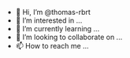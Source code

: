 - 👋 Hi, I’m @thomas-rbrt
- 👀 I’m interested in ...
- 🌱 I’m currently learning ...
- 💞️ I’m looking to collaborate on ...
- 📫 How to reach me ...

<!---
thomas-rbrt/thomas-rbrt is a ✨ special ✨ repository because its `README.md` (this file) appears on your GitHub profile.
You can click the Preview link to take a look at your changes.
--->
